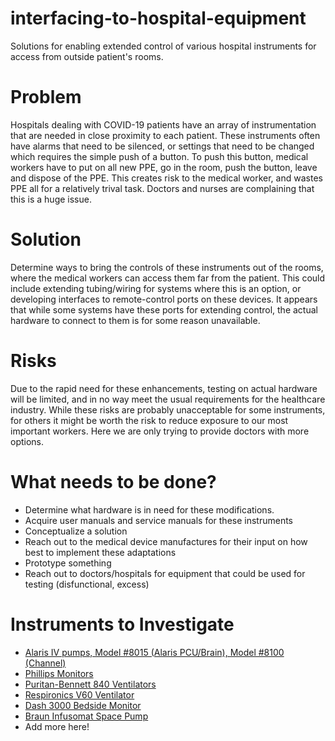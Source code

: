 # interfacing-to-hospital-equipment
Solutions for enabling extended control of various hospital instruments for access from outside patient's rooms.

# Problem
Hospitals dealing with COVID-19 patients have an array of instrumentation that are needed in close proximity to each patient. These instruments often have alarms that need to be silenced, or settings that need to be changed which requires the simple push of a button. To push this button, medical workers have to put on all new PPE, go in the room, push the button, leave and dispose of the PPE. This creates risk to the medical worker, and wastes PPE all for a relatively trival task. Doctors and nurses are complaining that this is a huge issue.

# Solution
Determine ways to bring the controls of these instruments out of the rooms, where the medical workers can access them far from the patient. This could include extending tubing/wiring for systems where this is an option, or developing interfaces to remote-control ports on these devices. It appears that while some systems have these ports for extending control, the actual hardware to connect to them is for some reason unavailable.

# Risks
Due to the rapid need for these enhancements, testing on actual hardware will be limited, and in no way meet the usual requirements for the healthcare industry. While these risks are probably unacceptable for some instruments, for others it might be worth the risk to reduce exposure to our most important workers. Here we are only trying to provide doctors with more options.

# What needs to be done?
- Determine what hardware is in need for these modifications. 
- Acquire user manuals and service manuals for these instruments
- Conceptualize a solution
- Reach out to the medical device manufactures for their input on how best to implement these adaptations
- Prototype something
- Reach out to doctors/hospitals for equipment that could be used for testing (disfunctional, excess)

# Instruments to Investigate
- [Alaris IV pumps, Model #8015 (Alaris PCU/Brain), Model #8100 (Channel)](https://github.com/maxroberts/interfacing-to-hospital-equipment/tree/master/Alaris-IV-pumps)
- [Phillips Monitors](https://github.com/maxroberts/interfacing-to-hospital-equipment/tree/master/Phillips-monitors)
- [Puritan-Bennett 840 Ventilators](https://github.com/maxroberts/interfacing-to-hospital-equipment/tree/master/Puritan-Bennett-840-ventilators)
- [Respironics V60 Ventilator](https://github.com/maxroberts/interfacing-to-hospital-equipment/tree/master/Respironics-v60-ventilator)
- [Dash 3000 Bedside Monitor](https://github.com/maxroberts/interfacing-to-hospital-equipment/tree/master/Dash-3000-monitor)
- [Braun Infusomat Space Pump](https://github.com/maxroberts/interfacing-to-hospital-equipment/tree/master/Braun-infusomat-pump)
- Add more here!
